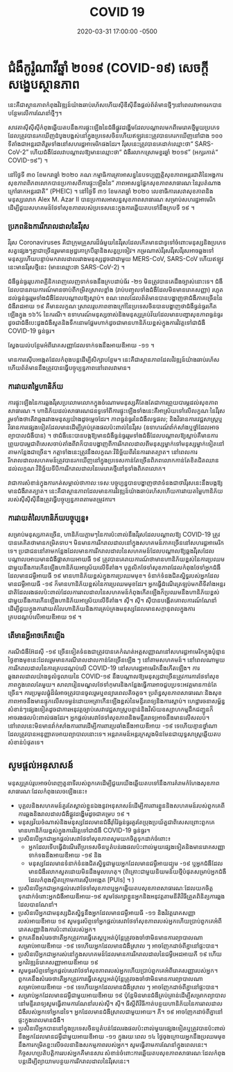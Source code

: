 ﻿---
layout: layout_posts_km
title: "COVID 19"
date: 2020-03-31 17:00:00 -0500
---

# ជំងឺកូរ៉ូណាវីឆ្នាំ ២០១៩ (COVID-១៩) សេចក្តីសង្ខេបស្ថានភាព

នេះគឺជាស្ថានភាពកំពុងវិវឌ្ឍន៍យ៉ាងឆាប់រហ័សហើយស៊ីឌីស៊ីនឹងផ្តល់ព័ត៌មានថ្មីៗនៅពេលវាអាចរកបានបន្ថែមលើការណែនាំថ្មីៗ។

សាវតាស៊ីស៊ីស៊ីកំពុងឆ្លើយតបនឹងការផ្ទុះឡើងនៃជំងឺផ្លូវដង្ហើមដែលបណ្តាលមកពីមេរោគថ្មីមួយប្រភេទដែលត្រូវបានរកឃើញដំបូងបង្អស់នៅក្នុងប្រទេសចិនហើយឥឡូវនេះត្រូវបានគេរកឃើញនៅជាង ១០០ ទីតាំងជាអន្តរជាតិរួមទាំងនៅសហរដ្ឋអាមេរិកផងដែរ។ វីរុសនេះត្រូវបានគេដាក់ឈ្មោះថា“ SARS-CoV-2” ហើយជំងឺដែលវាបណ្តាលឱ្យមានឈ្មោះថា“ ជំងឺរលាកស្រោមខួរឆ្នាំ ២០១៩” (អក្សរកាត់“ COVID-១៩”) ។

នៅថ្ងៃទី ៣០ ខែមករាឆ្នាំ ២០២០ គណៈកម្មាធិការគ្រាអាសន្ននៃបទប្បញ្ញត្តិសុខភាពអន្តរជាតិនៃអង្គការសុខភាពពិភពលោកបានប្រកាសពីការផ្ទុះឡើងនៃ“ ភាពអាសន្នផ្នែកសុខភាពសាធារណៈនៃរូបតំណាងក្រៅឆាកអន្តរជាតិ” (PHEIC) ។ នៅថ្ងៃទី ៣១ ខែមករាឆ្នាំ ២០២០ លេខាធិការសេវាសុខភាពនិងមនុស្សលោក Alex M. Azar II បានប្រកាសអាសន្នសុខភាពសាធារណៈសម្រាប់សហរដ្ឋអាមេរិកដើម្បីជួយសហគមន៍ថែទាំសុខភាពរបស់ប្រទេសនេះក្នុងការឆ្លើយតបទៅនឹងក្របទី ១៩ ។

### ប្រភពនិងការរីករាលដាលនៃវីរុស 

វីរុស Coronaviruses គឺជាក្រុមគ្រួសារដ៏ធំមួយនៃវីរុសដែលកើតមានជាទូទៅចំពោះមនុស្សនិងប្រភេទសត្វផ្សេងៗគ្នាជាច្រើនរួមមានអូដ្ឋគោក្របីឆ្មានិងសត្វប្រចៀវ។ កម្រណាស់វីរុសវីរុសវីរុសអាចឆ្លងទៅមនុស្សហើយបន្ទាប់មករាលដាលរវាងមនុស្សដូចជាជាមួយ MERS-CoV, SARS-CoV ហើយឥឡូវនេះមានវីរុសថ្មីនេះ (មានឈ្មោះថា SARS-CoV-2) ។

ជំងឺធ្ងន់ធ្ងររូបភាពគ្លីនិកពេញលេញទាក់ទងនឹងក្របដាប់ធ័រ -២១ មិនត្រូវបានគេដឹងច្បាស់នោះទេ។ ជំងឺដែលបានរាយការណ៍មានចាប់ពីកម្រិតស្រាលខ្លាំង (រាប់បញ្ចូលទាំងជំងឺដែលមិនមានរោគសញ្ញា) រហូតដល់ធ្ងន់ធ្ងររួមទាំងជំងឺដែលបណ្តាលឱ្យស្លាប់។ ខណៈពេលដែលព័ត៌មានបានបង្ហាញថាជំងឺភាគច្រើននៃជំងឺរាដអាយ ១៩ គឺមានលក្ខណៈស្រាលរូបភាពខាងក្រៅនៃប្រទេសចិនបានបង្ហាញថាជំងឺធ្ងន់ធ្ងរកើតឡើងក្នុង ១៦% នៃករណី។ ឧទាហរណ៍មនុស្សចាស់និងមនុស្សគ្រប់វ័យដែលមានបញ្ហាសុខភាពធ្ងន់ធ្ងរដូចជាជំងឺបេះដូងជំងឺសួតនិងទឹកនោមផ្អែមហាក់ដូចជាមានហានិភ័យខ្ពស់ក្នុងការវិវត្តទៅជាជំងឺ COVID-19 ធ្ងន់ធ្ងរ។

ស្វែងយល់បន្ថែមអំពីរោគសញ្ញាដែលទាក់ទងនឹងអាយឌីអាយ -១១ ។

មានការស៊ើបអង្កេតដែលកំពុងបន្តដើម្បីសិក្សាបន្ថែម។ នេះគឺជាស្ថានភាពដែលវិវឌ្ឍន៍យ៉ាងឆាប់រហ័សហើយព័ត៌មាននឹងត្រូវបានធ្វើបច្ចុប្បន្នភាពនៅពេលវាមាន។

### ការវាយតម្លៃ​ហានិភ័យ

ការផ្ទុះឡើងនៃការឆ្លងវីរុសប្រលោមលោកក្នុងចំណោមមនុស្សគឺតែងតែជាការព្រួយបារម្ភដល់សុខភាពសាធារណៈ។ ហានិភ័យដល់សាធារណជនទូទៅពីការផ្ទុះឡើងទាំងនេះគឺអាស្រ័យទៅលើលក្ខណៈនៃវីរុសរួមទាំងថាតើវាឆ្លងរវាងមនុស្សយ៉ាងដូចម្តេចដែរ។ ភាពធ្ងន់ធ្ងរនៃជំងឺលទ្ធផល; និងវិធានការវេជ្ជសាស្រ្តឬវិធានការផ្សេងទៀតដែលមានដើម្បីគ្រប់គ្រងផលប៉ះពាល់នៃវីរុស (ឧទាហរណ៍វ៉ាក់សាំងឬថ្នាំដែលអាចព្យាបាលជំងឺបាន) ។ ថាជំងឺនេះបានបង្កឱ្យមានជំងឺធ្ងន់ធ្ងររួមទាំងជំងឺដែលបណ្តាលឱ្យស្លាប់គឺមានការព្រួយបារម្ភជាពិសេសចាប់តាំងពីវាក៏បានបង្ហាញពីការរីករាលដាលពីមនុស្សម្នាក់ទៅមនុស្សម្នាក់ទៀតនៅតាមកន្លែងជាច្រើន។ កត្តាទាំងនេះត្រូវនឹងលក្ខណៈវិនិច្ឆ័យពីរនៃការរាតត្បាត។ នៅពេលការរីករាលដាលសហគមន៍ត្រូវបានរកឃើញនៅក្នុងប្រទេសកាន់តែច្រើនពិភពលោកកាន់តែខិតជិតឈានដល់លក្ខណៈវិនិច្ឆ័យទីបីការរីករាលដាលនៃមេរោគថ្មីនៅទូទាំងពិភពលោក។

វាជាការសំខាន់ក្នុងការកត់សម្គាល់ថាកាលៈទេសៈបច្ចុប្បន្នបានបង្ហាញថាវាទំនងជាថាវីរុសនេះនឹងបង្កឱ្យមានជំងឺរាតត្បាត។ នេះគឺជាស្ថានភាពដែលមានការវិវឌ្ឍន៍យ៉ាងឆាប់រហ័សហើយការវាយតម្លៃហានិភ័យរបស់ស៊ីស៊ីស៊ីនឹងត្រូវធ្វើបច្ចុប្បន្នភាពតាមតម្រូវការ។

### ការវាយតំលៃហានិភ័យបច្ចុប្បន្ន៖

សម្រាប់មនុស្សភាគច្រើន, ហានិភ័យភ្លាមៗនៃការប៉ះពាល់នឹងវីរុសដែលបណ្តាលឱ្យ COVID-19 ត្រូវបានគេគិតថាមានកម្រិតទាប។ មិនមានការរីករាលដាលនៅក្នុងសហគមន៍ភាគច្រើននៅសហរដ្ឋអាមេរិកទេ។
ប្រជាជននៅតាមកន្លែងដែលមានការរីករាលដាលនៃសហគមន៍ដែលបណ្តាលឱ្យឆ្លងវីរុសដែលបណ្តាលអោយមានជំងឺផ្តាសាយអាយធី ១៩ ត្រូវបានគេរាយការណ៍ថាមានហានិភ័យខ្ពស់នៃការប្រឈមជាមួយនឹងការកើនឡើងហានិភ័យអាស្រ័យលើទីតាំង។
បុគ្គលិកថែទាំសុខភាពដែលកំពុងថែទាំអ្នកជំងឺដែលមានជម្ងឺអាយធី ១៩ មានហានិភ័យខ្ពស់ក្នុងការប្រឈមមុខ។
ទំនាក់ទំនងជិតស្និទ្ធរបស់អ្នកដែលមានជម្ងឺអាយធី -១៩ ក៏មានហានិភ័យខ្ពស់នៃការប្រឈមមុខដែរ។
អ្នកធ្វើដំណើរត្រឡប់មកពីទីតាំងអន្តរជាតិដែលរងផលប៉ះពាល់ដែលការរាលដាលនៃសហគមន៍កំពុងកើតឡើងក៏ប្រឈមនឹងហានិភ័យខ្ពស់ជាមួយនឹងការកើនឡើងហានិភ័យអាស្រ័យលើទីតាំង។
ស៊ី។ ស៊ី។ ស៊ីបានបង្កើតគោលការណ៍ណែនាំដើម្បីជួយក្នុងការវាយតំលៃហានិភ័យនិងការគ្រប់គ្រងមនុស្សដែលមានសក្តានុពលក្នុងការគ្របដណ្តប់លើអាយឌីអាយ ១៩ ។

### តើមានអ្វីអាចកើតឡើង

ករណីជំងឺអ៊ែដស៊ី -១៩ ច្រើនទៀតទំនងជាត្រូវបានគេកំណត់អត្តសញ្ញាណនៅសហរដ្ឋអាមេរិកក្នុងប៉ុន្មានថ្ងៃខាងមុខនេះដែលរួមមានករណីរាលដាលកាន់តែច្រើនឡើង ៗ នៅតាមសហគមន៍។ នៅពេលណាមួយការរីករាលដាលនៃការគ្របដណ្តប់លើ COVID-19 នៅសហរដ្ឋអាមេរិកនឹងកើតឡើង។ ការឆ្លងរាលដាលយ៉ាងទូលំទូលាយនៃ COVID-១៩ នឹងបណ្តាលឱ្យមនុស្សជាច្រើនត្រូវការការថែទាំសុខភាពក្នុងពេលតែមួយ។ សាលារៀនមណ្ឌលថែទាំកុមារនិងកន្លែងធ្វើការអាចជួបប្រទះអវត្តមានកាន់តែច្រើន។ ការប្រមូលផ្តុំដ៏ធំអាចត្រូវបានចូលរួមឬពន្យារពេលតិចតួច។ ប្រព័ន្ធសុខភាពសាធារណៈនិងសុខភាពអាចនឹងមានផ្ទុកលើសទម្ងន់ដោយអត្រាកើនឡើងខ្ពស់នៃមន្ទីរពេទ្យនិងការស្លាប់។ ហេដ្ឋារចនាសម្ព័ន្ធសំខាន់ៗផ្សេងទៀតដូចជាការអនុវត្តច្បាប់សេវាវេជ្ជសាស្រ្តបន្ទាន់និងវិស័យឧស្សាហកម្មដឹកជញ្ជូនក៏អាចរងផលប៉ះពាល់ផងដែរ។ អ្នកផ្តល់សេវាថែទាំសុខភាពនិងមន្ទីរពេទ្យអាចនឹងមានលើសលប់។ នៅពេលនេះមិនមានវ៉ាក់សាំងការពារដើម្បីការពារប្រឆាំងនឹងអាយឌីអាយ -១៩ ទេហើយគ្មានថ្នាំណាដែលត្រូវបានអនុញ្ញាតអោយព្យាបាលនោះទេ។ អន្តរាគមន៍អន្តរក្រសួងមិនមែនជាយុទ្ធសាស្ត្រឆ្លើយតបសំខាន់បំផុតទេ។

## សូមផ្តល់អនុសាសន៍

មនុស្សគ្រប់រូបអាចបំពេញតួនាទីរបស់ពួកគេដើម្បីជួយយើងឆ្លើយតបទៅនឹងការគំរាមកំហែងសុខភាពសាធារណៈដែលកំពុងលេចឡើងនេះ៖ 
* បុគ្គលនិងសហគមន៍គួរតែស្គាល់ខ្លួនឯងនូវអនុសាសន៍ដើម្បីការពារខ្លួននិងសហគមន៍របស់ពួកគេពីការឆ្លងនិងរាលដាលជំងឺផ្លូវដង្ហើមដូចជាគម្រប ១៩ ។
* មនុស្សវ័យចំណាស់និងមនុស្សដែលមានជំងឺរ៉ាំរ៉ៃធ្ងន់ធ្ងរគួរតែប្រុងប្រយ័ត្នជាពិសេសព្រោះពួកគេមានហានិភ័យខ្ពស់ក្នុងការវិវត្តទៅជាជំងឺ COVID-19 ធ្ងន់ធ្ងរ។
* ប្រសិនបើអ្នកជាអ្នកផ្តល់សេវាថែទាំសុខភាពសូមយកចិត្តទុកដាក់ចំពោះ៖
	* អ្នកដែលទើបធ្វើដំណើរពីប្រទេសចិនឬតំបន់រងផលប៉ះពាល់មួយផ្សេងទៀតនិងមានរោគសញ្ញាទាក់ទងនឹងអាយឌីអាយ -១៩ និង
	* មនុស្សដែលមានទំនាក់ទំនងជិតស្និទ្ធជាមួយអ្នកដែលមានជម្ងឺអាយដ្យូម -១៩ ឬអ្នកជំងឺដែលមានជំងឺរលាកសួតដោយមិនដឹងមូលហេតុ។ (ពិគ្រោះជាមួយនិយមន័យថ្មីបំផុតសម្រាប់អ្នកជំងឺដែលកំពុងស្ថិតក្រោមការស៊ើបអង្កេត [PUIs] ។ )
* ប្រសិនបើអ្នកជាអ្នកផ្តល់សេវាថែទាំសុខភាពឬអ្នកឆ្លើយតបសុខភាពសាធារណៈដែលយកចិត្តទុកដាក់ចំពោះអ្នកជំងឺអាយឌីអាយ-១៩ សូមថែរក្សាខ្លួនអ្នកនិងអនុវត្តតាមនីតិវិធីត្រួតពិនិត្យការឆ្លងដែលបានណែនាំ។
* ប្រសិនបើអ្នកជាមនុស្សជិតស្និទ្ធនឹងអ្នកដែលមានជម្ងឺអាយធី -១១ និងវិវត្តរោគសញ្ញារបស់អាយឌីអាយ ១៩ សូមទូរស័ព្ទទៅអ្នកផ្តល់សេវាថែទាំសុខភាពរបស់អ្នកហើយប្រាប់ពួកគេអំពីរោគសញ្ញានិងការប៉ះពាល់របស់អ្នក។
* ពួកគេនឹងសំរេចថាតើអ្នកត្រូវការធ្វើតេស្តឬអត់ប៉ុន្តែត្រូវចងចាំថាមិនមានការព្យាបាលណាសម្រាប់អាយឌីអាយ -១៩ ទេហើយអ្នកដែលមានជំងឺស្រាល ៗ អាចញែកដាច់ពីគ្នានៅផ្ទះបាន។
* ប្រសិនបើអ្នកជាអ្នករស់នៅក្នុងសហគមន៍ដែលមានការរីករាលដាលនៃជម្ងឺអេដអាយភី ១៩ ហើយអ្នកវិវឌ្ឍន៍រោគសញ្ញាអាយឌីអាយ ១៩ 
* សូមទូរស័ព្ទទៅអ្នកផ្តល់សេវាថែទាំសុខភាពរបស់អ្នកហើយប្រាប់ពួកគេអំពីរោគសញ្ញារបស់អ្នក។ ពួកគេនឹងសំរេចថាតើអ្នកត្រូវការធ្វើតេស្តឬអត់ប៉ុន្តែត្រូវចងចាំថាមិនមានការព្យាបាលណាសម្រាប់អាយឌីអាយ -១៩ ទេហើយអ្នកដែលមានជំងឺស្រាល ៗ អាចញែកដាច់ពីគ្នានៅផ្ទះបាន។
* សម្រាប់អ្នកដែលមានជម្ងឺជាមួយអាយឌីអាយ ១៩ ប៉ុន្តែមិនមានជំងឺគ្រប់គ្រាន់ដើម្បីសម្រាកព្យាបាលនៅមន្ទីរពេទ្យសូមធ្វើតាមការណែនាំរបស់ស៊ី។ ស៊ី។ ធីស្តីពីវិធីកាត់បន្ថយហានិភ័យនៃការរាលដាលជំងឺរបស់អ្នកទៅអ្នកដទៃ។ អ្នកដែលមានជំងឺស្រាលជាមួយអាយ។ ភី។ ១៩ អាចញែកដាច់ពីគ្នានៅផ្ទះក្នុងពេលមានជំងឺ។
* ប្រសិនបើអ្នកបាននៅក្នុងប្រទេសចិនឬតំបន់ដែលរងផលប៉ះពាល់មួយផ្សេងទៀតឬត្រូវបានប៉ះពាល់នឹងអ្នកដែលមានជម្ងឺជាមួយអាយឌីអាយ -១១ ក្នុងរយៈពេល ១៤ ថ្ងៃចុងក្រោយអ្នកនឹងប្រឈមមុខនឹងការកម្រិតខ្លះលើចលនានិងសកម្មភាពរបស់អ្នក។ សូមធ្វើតាមការណែនាំក្នុងពេលនេះ។ កិច្ចសហប្រតិបត្តិការរបស់អ្នកគឺមានសារៈសំខាន់ចំពោះការឆ្លើយតបសុខភាពសាធារណៈដែលកំពុងបន្តដើម្បីព្យាយាមបន្ថយការរីករាលដាលនៃវីរុសនេះ។

